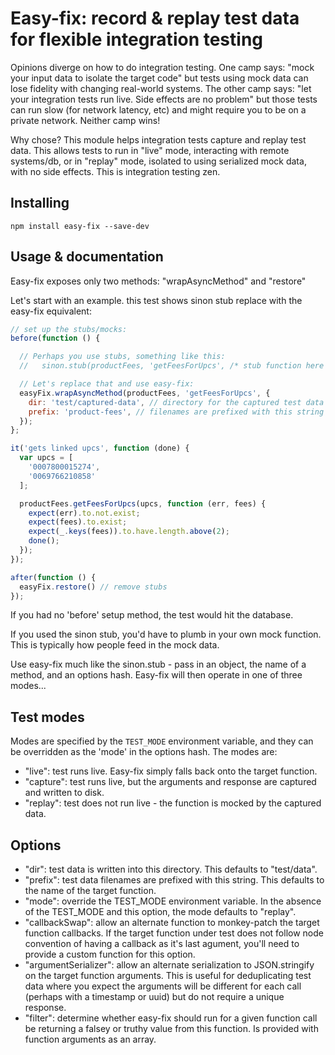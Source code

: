 
Easy-fix: record & replay test data for flexible integration testing
====================================================================

Opinions diverge on how to do integration testing.  One camp says: "mock your input data to isolate the target code" but tests using mock data can lose fidelity with changing real-world systems.  The other camp says: "let your integration tests run live. Side effects are no problem" but those tests can run slow (for network latency, etc) and might require you to be on a private network.  Neither camp wins!

Why chose?  This module helps integration tests capture and replay test data.  This allows tests to run in "live" mode, interacting with remote systems/db, or in "replay" mode, isolated to using serialized mock data, with no side effects. This is integration testing zen.

Installing
----------
`npm install easy-fix --save-dev`


Usage & documentation
---------------------

Easy-fix exposes only two methods: "wrapAsyncMethod" and "restore"

Let's start with an example.  this test shows sinon stub replace with the easy-fix equivalent:

```javascript
// set up the stubs/mocks:
before(function () {

  // Perhaps you use stubs, something like this:
  //   sinon.stub(productFees, 'getFeesForUpcs', /* stub function here */ );

  // Let's replace that and use easy-fix:
  easyFix.wrapAsyncMethod(productFees, 'getFeesForUpcs', {
    dir: 'test/captured-data', // directory for the captured test data
    prefix: 'product-fees', // filenames are prefixed with this string
  });
};

it('gets linked upcs', function (done) {
  var upcs = [
    '0007800015274',
    '0069766210858'
  ];

  productFees.getFeesForUpcs(upcs, function (err, fees) {
    expect(err).to.not.exist;
    expect(fees).to.exist;
    expect(_.keys(fees)).to.have.length.above(2);
    done();
  });
});

after(function () {
  easyFix.restore() // remove stubs
});
```

If you had no 'before' setup method, the test would hit the database.

If you used the sinon stub, you'd have to plumb in your own mock function.  This is typically how people feed in the mock data.

Use easy-fix much like the sinon.stub - pass in an object, the name of a method, and an options hash.  Easy-fix will then operate in one of three modes...

Test modes
----------

Modes are specified by the `TEST_MODE` environment variable, and they can be overridden as the 'mode' in the options hash.  The modes are:

*  "live": test runs live.  Easy-fix simply falls back onto the target function.
*  "capture": test runs live, but the arguments and response are captured and written to disk.
*  "replay": test does not run live - the function is mocked by the captured data.

Options
-------

*  "dir": test data is written into this directory. This defaults to "test/data".
*  "prefix": test data filenames are prefixed with this string. This defaults to the name of the target function.
*  "mode": override the TEST_MODE environment variable.  In the absence of the TEST_MODE and this option, the mode defaults to "replay".
*  "callbackSwap": allow an alternate function to monkey-patch the target function callbacks.  If the target function under test does not follow node convention of having a callback as it's last agument, you'll need to provide a custom function for this option.
*  "argumentSerializer":  allow an alternate serialization to JSON.stringify on the target function arguments.  This is useful for deduplicating test data where you expect the arguments will be different for each call (perhaps with a timestamp or uuid) but do not require a unique response.
*  "filter": determine whether easy-fix should run for a given function call be returning a falsey or truthy value from this function. Is provided with function arguments as an array.